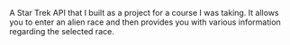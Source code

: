 A Star Trek API that I built as a project for a course I was taking. It allows you to enter an alien race and then provides you with various information regarding the selected race.
